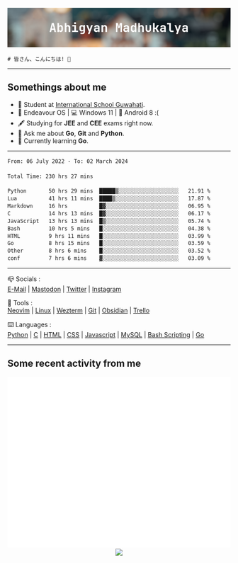 ![header](./header.png)
```
# 皆さん、こんにちは! 👋
```
---

## Somethings about me
- 📕 Student at [International School Guwahati](https://internationalschoolguwahati.com/).
- 🐧 Endeavour OS | 💻 Windows 11 | 🤖 Android 8 :(
- 🖋️ Studying for **JEE** and **CEE** exams right now.
- 💬 Ask me about **Go**, **Git** and **Python**.
- 🔭 Currently learning **Go**.

---

<!--START_SECTION:waka-->

```txt
From: 06 July 2022 - To: 02 March 2024

Total Time: 230 hrs 27 mins

Python       50 hrs 29 mins  █████▒░░░░░░░░░░░░░░░░░░░   21.91 %
Lua          41 hrs 11 mins  ████▒░░░░░░░░░░░░░░░░░░░░   17.87 %
Markdown     16 hrs          █▓░░░░░░░░░░░░░░░░░░░░░░░   06.95 %
C            14 hrs 13 mins  █▓░░░░░░░░░░░░░░░░░░░░░░░   06.17 %
JavaScript   13 hrs 13 mins  █▒░░░░░░░░░░░░░░░░░░░░░░░   05.74 %
Bash         10 hrs 5 mins   █░░░░░░░░░░░░░░░░░░░░░░░░   04.38 %
HTML         9 hrs 11 mins   █░░░░░░░░░░░░░░░░░░░░░░░░   03.99 %
Go           8 hrs 15 mins   █░░░░░░░░░░░░░░░░░░░░░░░░   03.59 %
Other        8 hrs 6 mins    █░░░░░░░░░░░░░░░░░░░░░░░░   03.52 %
conf         7 hrs 6 mins    ▓░░░░░░░░░░░░░░░░░░░░░░░░   03.09 %
```

<!--END_SECTION:waka-->

---

📪 Socials :<br>
[E-Mail](mailto:abhigyanmadhukalya@skiff.com) | [Mastodon](https://mstdn.social/@abhigyanmadhukalya) | [Twitter](https://twitter.com/abhimadhukalya) | [Instagram](https://www.instagram.com/abhigyan.madhukalya/)

🧰 Tools :<br>
[Neovim](https://neovim.oi) | [Linux](https://endeavouros.com/) | [Wezterm](https://wezfurlong.org/wezterm/index.html) | [Git](https://git-scm.com/) | [Obsidian](https://obsidian.md) | [Trello](https://trello.com)

⌨️ Languages :<br>
[Python](https://python.org) | [C](https://www.iso.org/standard/74528.html) | [HTML](https://html.spec.whatwg.org/) | [CSS](https://www.w3.org/Style/CSS/Overview.en.html) | [Javascript](https://developer.mozilla.org/en-US/docs/Web/javascript) | [MySQL](https://www.mysql.com/) | [Bash Scripting](https://www.gnu.org/software/bash/) | [Go](https://go.dev)

---

## Some recent activity from me
<p align="center">
  <img src="./github-metrics.svg" />
  <img src="https://github-profile-summary-cards.vercel.app/api/cards/profile-details?username=abhigyanmadhukalya&theme=github_dark" />
</p>

